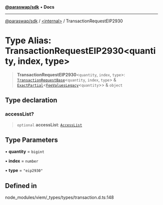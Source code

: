 [**@paraswap/sdk**](../../README.md) • **Docs**

***

[@paraswap/sdk](../../globals.md) / [\<internal\>](../README.md) / TransactionRequestEIP2930

# Type Alias: TransactionRequestEIP2930\<quantity, index, type\>

> **TransactionRequestEIP2930**\<`quantity`, `index`, `type`\>: [`TransactionRequestBase`](TransactionRequestBase.md)\<`quantity`, `index`, `type`\> & [`ExactPartial`](ExactPartial.md)\<[`FeeValuesLegacy`](FeeValuesLegacy.md)\<`quantity`\>\> & `object`

## Type declaration

### accessList?

> `optional` **accessList**: [`AccessList`](AccessList.md)

## Type Parameters

• **quantity** = `bigint`

• **index** = `number`

• **type** = `"eip2930"`

## Defined in

node\_modules/viem/\_types/types/transaction.d.ts:148
